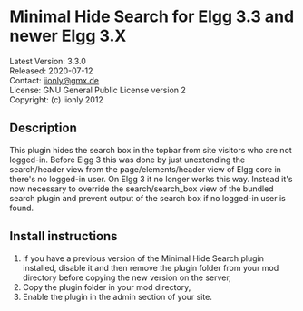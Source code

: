 Minimal Hide Search for Elgg 3.3 and newer Elgg 3.X
===================================================

Latest Version: 3.3.0  
Released: 2020-07-12  
Contact: iionly@gmx.de  
License: GNU General Public License version 2  
Copyright: (c) iionly 2012


Description
-----------

This plugin hides the search box in the topbar from site visitors who are not logged-in. Before Elgg 3 this was done by just unextending the search/header view from the page/elements/header view of Elgg core in there's no logged-in user. On Elgg 3 it no longer works this way. Instead it's now necessary to override the search/search_box view of the bundled search plugin and prevent output of the search box if no logged-in user is found.


Install instructions
--------------------

1. If you have a previous version of the Minimal Hide Search plugin installed, disable it and then remove the plugin folder from your mod directory before copying the new version on the server,
2. Copy the plugin folder in your mod directory,
3. Enable the plugin in the admin section of your site.
